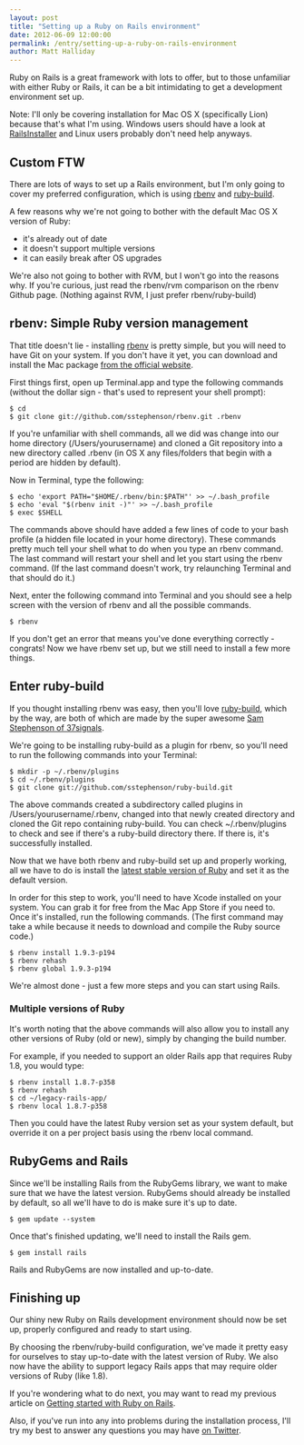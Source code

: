```yaml
---
layout: post
title: "Setting up a Ruby on Rails environment"
date: 2012-06-09 12:00:00
permalink: /entry/setting-up-a-ruby-on-rails-environment
author: Matt Halliday
---
```


Ruby on Rails is a great framework with lots to offer, but to those unfamiliar with either Ruby or Rails, it can be a bit intimidating to get a development environment set up.

Note: I'll only be covering installation for Mac OS X (specifically Lion) because that's what I'm using. Windows users should have a look at [RailsInstaller](http://railsinstaller.org/) and Linux users probably don't need help anyways.

## Custom FTW
There are lots of ways to set up a Rails environment, but I'm only going to cover my preferred configuration, which is using [rbenv](https://github.com/sstephenson/rbenv) and [ruby-build](https://github.com/sstephenson/ruby-build).

A few reasons why we're not going to bother with the default Mac OS X version of Ruby:

- it's already out of date
- it doesn't support multiple versions
- it can easily break after OS upgrades

We're also not going to bother with RVM, but I won't go into the reasons why. If you're curious, just read the rbenv/rvm comparison on the rbenv Github page. (Nothing against RVM, I just prefer rbenv/ruby-build)

## rbenv: Simple Ruby version management
That title doesn't lie - installing [rbenv](https://github.com/sstephenson/rbenv) is pretty simple, but you will need to have Git on your system. If you don't have it yet, you can download and install the Mac package [from the official website](http://git-scm.com/download/mac).

First things first, open up Terminal.app and type the following commands (without the dollar sign - that's used to represent your shell prompt):

	$ cd
	$ git clone git://github.com/sstephenson/rbenv.git .rbenv

If you're unfamiliar with shell commands, all we did was change into our home directory (/Users/yourusername) and cloned a Git repository into a new directory called .rbenv (in OS X any files/folders that begin with a period are hidden by default).

Now in Terminal, type the following:

	$ echo 'export PATH="$HOME/.rbenv/bin:$PATH"' >> ~/.bash_profile
	$ echo 'eval "$(rbenv init -)"' >> ~/.bash_profile
	$ exec $SHELL

The commands above should have added a few lines of code to your bash profile (a hidden file located in your home directory). These commands pretty much tell your shell what to do when you type an rbenv command. The last command will restart your shell and let you start using the rbenv command. (If the last command doesn't work, try relaunching Terminal and that should do it.)

Next, enter the following command into Terminal and you should see a help screen with the version of rbenv and all the possible commands.

	$ rbenv

If you don't get an error that means you've done everything correctly - congrats! Now we have rbenv set up, but we still need to install a few more things.

## Enter ruby-build
If you thought installing rbenv was easy, then you'll love [ruby-build](https://github.com/sstephenson/ruby-build), which by the way, are both of which are made by the super awesome [Sam Stephenson of 37signals](http://sstephenson.us/).

We're going to be installing ruby-build as a plugin for rbenv, so you'll need to run the following commands into your Terminal:

	$ mkdir -p ~/.rbenv/plugins
	$ cd ~/.rbenv/plugins
	$ git clone git://github.com/sstephenson/ruby-build.git

The above commands created a subdirectory called plugins in /Users/yourusername/.rbenv, changed into that newly created directory and cloned the Git repo containing ruby-build. You can check ~/.rbenv/plugins to check and see if there's a ruby-build directory there. If there is, it's successfully installed.

Now that we have both rbenv and ruby-build set up and properly working, all we have to do is install the [latest stable version of Ruby](http://www.ruby-lang.org/en/downloads/) and set it as the default version.

In order for this step to work, you'll need to have Xcode installed on your system. You can grab it for free from the Mac App Store if you need to. Once it's installed, run the following commands. (The first command may take a while because it needs to download and compile the Ruby source code.)

	$ rbenv install 1.9.3-p194
	$ rbenv rehash
	$ rbenv global 1.9.3-p194

We're almost done - just a few more steps and you can start using Rails.

### Multiple versions of Ruby
It's worth noting that the above commands will also allow you to install any other versions of Ruby (old or new), simply by changing the build number.

For example, if you needed to support an older Rails app that requires Ruby 1.8, you would type:

	$ rbenv install 1.8.7-p358
	$ rbenv rehash
	$ cd ~/legacy-rails-app/
	$ rbenv local 1.8.7-p358

Then you could have the latest Ruby version set as your system default, but override it on a per project basis using the rbenv local command.

## RubyGems and Rails
Since we'll be installing Rails from the RubyGems library, we want to make sure that we have the latest version. RubyGems should already be installed by default, so all we'll have to do is make sure it's up to date.

	$ gem update --system

Once that's finished updating, we'll need to install the Rails gem.

	$ gem install rails

Rails and RubyGems are now installed and up-to-date.

## Finishing up
Our shiny new Ruby on Rails development environment should now be set up, properly configured and ready to start using.

By choosing the rbenv/ruby-build configuration, we've made it pretty easy for ourselves to stay up-to-date with the latest version of Ruby. We also now have the ability to support legacy Rails apps that may require older versions of Ruby (like 1.8).

If you're wondering what to do next, you may want to read my previous article on [Getting started with Ruby on Rails](http://matthalliday.ca/weblog/entry/getting-started-with-ruby-on-rails).

Also, if you've run into any into problems during the installation process, I'll try my best to answer any questions you may have [on Twitter](http://twitter.com/matthalliday).
